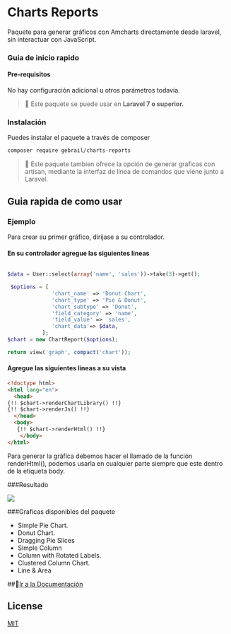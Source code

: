 # Charts Reports
Paquete para generar gráficos con Amcharts directamente desde laravel, sin interactuar con JavaScript.

### Guia de inicio rapido

#### Pre-requisitos

No hay configuración adicional u otros parámetros todavía.
> 🔰 Este paquete se puede usar en **Laravel 7 o superior.**

### Instalación
Puedes instalar el paquete a través de composer

```bash
composer require gebrail/charts-reports
```

> 🔰 Este paquete tambien ofrece la opción de generar graficas con artisan, mediante la interfaz de línea de comandos que viene junto a Laravel.


## Guia rapida de como usar

### Ejemplo

Para crear su primer gráfico, diríjase a su controlador.
#### En su controlador agregue las siguientes lineas

```PHP

$data = User::select(array('name', 'sales'))->take(3)->get();

 $options = [
              'chart_name' => 'Donut Chart',
              'chart_type' => 'Pie & Donut',    
              'chart_subtype' => 'Donut',
              'field_category' => 'name',
              'field_value' => 'sales',
              'chart_data'=> $data,
           ];
$chart = new ChartReport($options);

return view('graph', compact('chart'));

```

#### Agregue las siguientes lineas a su vista

```HTML
<!doctype html>
<html lang="en">
  <head>
{!! $chart->renderChartLibrary() !!}
{!! $chart->renderJs() !!}
  </head>
  <body>
   {!! $chart->renderHtml() !!}
    </body>
</html>
```

Para generar la gráfica debemos hacer el llamado de la función renderHtml(), podemos usarla en cualquier parte siempre que este dentro de la etiqueta body.

###Resultado

![](https://3156765290-files.gitbook.io/~/files/v0/b/gitbook-x-prod.appspot.com/o/spaces%2FvWJzDEJMsRQQEBckKtD8%2Fuploads%2FUtHsNMsshE4puV9J68CD%2FScreenshot%202022-06-06%20at%2022-47-21%20Donut%20chart%20.png?alt=media&token=0fe9ab4b-af13-4cac-9912-b3af125ec5b3)

###Graficas disponibles del paquete 

- Simple Pie Chart. 
- Donut Chart. 
- Dragging Pie Slices 
- Simple Column 
- Column with Rotated Labels. 
- Clustered Column Chart. 
- Line & Area

##📘[Ir a la Documentación](https://gebrail.gitbook.io/charts-reports/)

## License
[MIT](./LICENSE.md)
